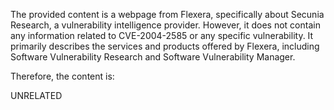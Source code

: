 The provided content is a webpage from Flexera, specifically about Secunia Research, a vulnerability intelligence provider. However, it does not contain any information related to CVE-2004-2585 or any specific vulnerability. It primarily describes the services and products offered by Flexera, including Software Vulnerability Research and Software Vulnerability Manager.

Therefore, the content is:

UNRELATED